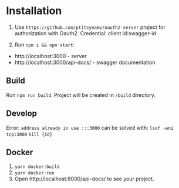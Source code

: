 # Installation
1. Use `https://github.com/ptitsynamv/oauth2-server` project for authorization with Oauth2. 
Credential: client id:swagger-id
   
2. Run `npm i && npm start`:
  * http://localhost:3000 - server
  * http://localhost:3000/api-docs/ - swagger documentation

## Build
Run `npm run build`. Project will be created in `/build` directory.

## Develop
Error: `address already in use :::3000` can be solved with:
`lsof -wni tcp:3000`
`kill {id}`

## Docker
1. `yarn docker:build`
2. `yarn docker:run`
3. Open http://localhost:8000/api-docs/ to see your project.

